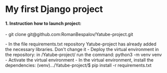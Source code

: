 <h1>My first Django project</h1>

<h4>1. Instruction how to launch project:</h4>
<p>- git clone git@github.com:RomanBespalov/Yatube-project.git</p>
- In the file requirements.txt repository Yatube-project has already added the necessary libraries. Don't change it
- Deploy the virtual environment in the repository: in /Yatube-project/ run the command: python3 -m venv venv
- Activate the virtual environment
- In the virtual environment, install the dependencies: (venv).../Yatube-project/$ pip install -r requirements.txt
